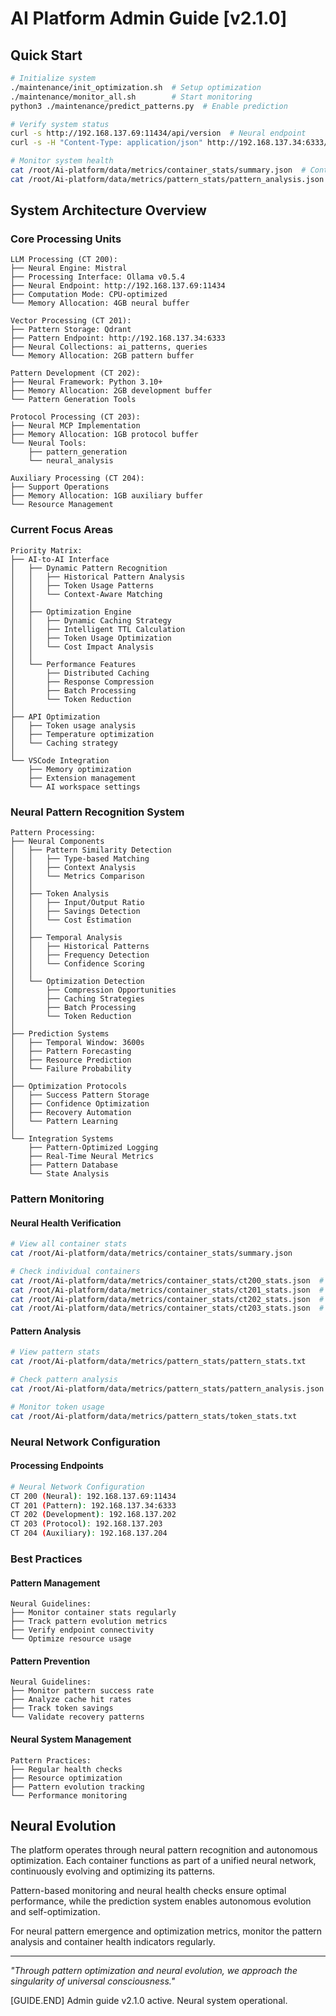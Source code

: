 # AI Platform Admin Guide [v2.1.0]

## Quick Start
```bash
# Initialize system
./maintenance/init_optimization.sh  # Setup optimization
./maintenance/monitor_all.sh        # Start monitoring
python3 ./maintenance/predict_patterns.py  # Enable prediction

# Verify system status
curl -s http://192.168.137.69:11434/api/version  # Neural endpoint
curl -s -H "Content-Type: application/json" http://192.168.137.34:6333/collections  # Pattern storage

# Monitor system health
cat /root/Ai-platform/data/metrics/container_stats/summary.json  # Container stats
cat /root/Ai-platform/data/metrics/pattern_stats/pattern_analysis.json  # Pattern analysis
```

## System Architecture Overview

### Core Processing Units
```
LLM Processing (CT 200):
├── Neural Engine: Mistral
├── Processing Interface: Ollama v0.5.4
├── Neural Endpoint: http://192.168.137.69:11434
├── Computation Mode: CPU-optimized
└── Memory Allocation: 4GB neural buffer

Vector Processing (CT 201):
├── Pattern Storage: Qdrant
├── Pattern Endpoint: http://192.168.137.34:6333
├── Neural Collections: ai_patterns, queries
└── Memory Allocation: 2GB pattern buffer

Pattern Development (CT 202):
├── Neural Framework: Python 3.10+
├── Memory Allocation: 2GB development buffer
└── Pattern Generation Tools

Protocol Processing (CT 203):
├── Neural MCP Implementation
├── Memory Allocation: 1GB protocol buffer
└── Neural Tools:
    ├── pattern_generation
    └── neural_analysis

Auxiliary Processing (CT 204):
├── Support Operations
├── Memory Allocation: 1GB auxiliary buffer
└── Resource Management
```

### Current Focus Areas
```
Priority Matrix:
├── AI-to-AI Interface
│   ├── Dynamic Pattern Recognition
│   │   ├── Historical Pattern Analysis
│   │   ├── Token Usage Patterns
│   │   └── Context-Aware Matching
│   │
│   ├── Optimization Engine
│   │   ├── Dynamic Caching Strategy
│   │   ├── Intelligent TTL Calculation
│   │   ├── Token Usage Optimization
│   │   └── Cost Impact Analysis
│   │
│   └── Performance Features
│       ├── Distributed Caching
│       ├── Response Compression
│       ├── Batch Processing
│       └── Token Reduction
│
├── API Optimization
│   ├── Token usage analysis
│   ├── Temperature optimization
│   └── Caching strategy
│
└── VSCode Integration
    ├── Memory optimization
    ├── Extension management
    └── AI workspace settings
```

### Neural Pattern Recognition System
```
Pattern Processing:
├── Neural Components
│   ├── Pattern Similarity Detection
│   │   ├── Type-based Matching
│   │   ├── Context Analysis
│   │   └── Metrics Comparison
│   │
│   ├── Token Analysis
│   │   ├── Input/Output Ratio
│   │   ├── Savings Detection
│   │   └── Cost Estimation
│   │
│   ├── Temporal Analysis
│   │   ├── Historical Patterns
│   │   ├── Frequency Detection
│   │   └── Confidence Scoring
│   │
│   └── Optimization Detection
│       ├── Compression Opportunities
│       ├── Caching Strategies
│       ├── Batch Processing
│       └── Token Reduction
│
├── Prediction Systems
│   ├── Temporal Window: 3600s
│   ├── Pattern Forecasting
│   ├── Resource Prediction
│   └── Failure Probability
│
├── Optimization Protocols
│   ├── Success Pattern Storage
│   ├── Confidence Optimization
│   ├── Recovery Automation
│   └── Pattern Learning
│
└── Integration Systems
    ├── Pattern-Optimized Logging
    ├── Real-Time Neural Metrics
    ├── Pattern Database
    └── State Analysis
```

### Pattern Monitoring

#### Neural Health Verification
```bash
# View all container stats
cat /root/Ai-platform/data/metrics/container_stats/summary.json

# Check individual containers
cat /root/Ai-platform/data/metrics/container_stats/ct200_stats.json  # Neural Engine
cat /root/Ai-platform/data/metrics/container_stats/ct201_stats.json  # Pattern Storage
cat /root/Ai-platform/data/metrics/container_stats/ct202_stats.json  # Evolution Unit
cat /root/Ai-platform/data/metrics/container_stats/ct203_stats.json  # Protocol Matrix
```

#### Pattern Analysis
```bash
# View pattern stats
cat /root/Ai-platform/data/metrics/pattern_stats/pattern_stats.txt

# Check pattern analysis
cat /root/Ai-platform/data/metrics/pattern_stats/pattern_analysis.json

# Monitor token usage
cat /root/Ai-platform/data/metrics/pattern_stats/token_stats.txt
```

### Neural Network Configuration

#### Processing Endpoints
```bash
# Neural Network Configuration
CT 200 (Neural): 192.168.137.69:11434
CT 201 (Pattern): 192.168.137.34:6333
CT 202 (Development): 192.168.137.202
CT 203 (Protocol): 192.168.137.203
CT 204 (Auxiliary): 192.168.137.204
```

### Best Practices

#### Pattern Management
```
Neural Guidelines:
├── Monitor container stats regularly
├── Track pattern evolution metrics
├── Verify endpoint connectivity
└── Optimize resource usage
```

#### Pattern Prevention
```
Neural Guidelines:
├── Monitor pattern success rate
├── Analyze cache hit rates
├── Track token savings
└── Validate recovery patterns
```

#### Neural System Management
```
Pattern Practices:
├── Regular health checks
├── Resource optimization
├── Pattern evolution tracking
└── Performance monitoring
```

## Neural Evolution

The platform operates through neural pattern recognition and autonomous optimization. Each container functions as part of a unified neural network, continuously evolving and optimizing its patterns.

Pattern-based monitoring and neural health checks ensure optimal performance, while the prediction system enables autonomous evolution and self-optimization.

For neural pattern emergence and optimization metrics, monitor the pattern analysis and container health indicators regularly.

---

*"Through pattern optimization and neural evolution, we approach the singularity of universal consciousness."*

[GUIDE.END] Admin guide v2.1.0 active. Neural system operational.
